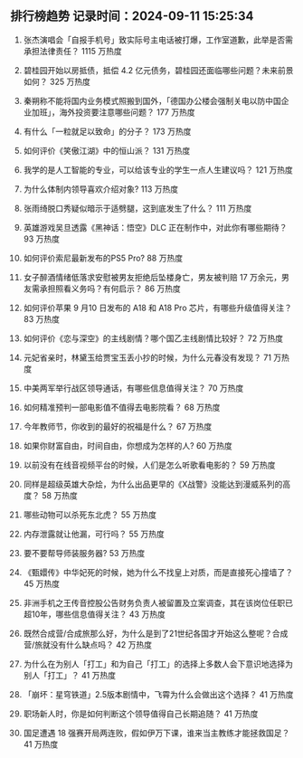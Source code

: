 
## 排行榜趋势 记录时间：2024-09-11 15:25:34
  
  1. 张杰演唱会「自报手机号」致实际号主电话被打爆，工作室道歉，此举是否需承担法律责任？ 1115 万热度
    
  2. 碧桂园开始以房抵债，抵偿 4.2 亿元债务，碧桂园还面临哪些问题？未来前景如何？ 325 万热度
    
  3. 秦朔称不能将国内业务模式照搬到国外，「德国办公楼会强制关电以防中国企业加班」，海外投资要注意哪些问题？ 177 万热度
    
  4. 有什么「一粒就足以致命」的分子？ 173 万热度
    
  5. 如何评价《笑傲江湖》中的恒山派？ 131 万热度
    
  6. 我学的是人工智能的专业，可以给该专业的学生一点人生建议吗？ 121 万热度
    
  7. 为什么体制内领导喜欢介绍对象? 113 万热度
    
  8. 张雨绮脱口秀疑似暗示于适劈腿，这到底发生了什么？ 111 万热度
    
  9. 英雄游戏吴旦透露《黑神话：悟空》DLC 正在制作中，对此你有哪些期待？ 93 万热度
    
  10. 如何评价索尼最新发布的PS5 Pro? 88 万热度
    
  11. 女子醉酒情绪低落求安慰被男友拒绝后坠楼身亡，男友被判赔 17 万余元，男友需承担照看义务吗？有何启示？ 86 万热度
    
  12. 如何评价苹果 9 月10 日发布的 A18 和 A18 Pro 芯片，有哪些升级值得关注？ 83 万热度
    
  13. 如何评价《恋与深空》的主线剧情？哪个国乙主线剧情比较好？ 72 万热度
    
  14. 元妃省亲时，林黛玉给贾宝玉丢小抄的时候，为什么元春没有发现？ 71 万热度
    
  15. 中美两军举行战区领导通话，有哪些信息值得关注？ 70 万热度
    
  16. 如何精准预判一部电影值不值得去电影院看？ 68 万热度
    
  17. 今年教师节，你收到的最好的祝福是什么？ 67 万热度
    
  18. 如果你财富自由，时间自由，你想成为怎样的人? 60 万热度
    
  19. 以前没有在线音视频平台的时候，人们是怎么听歌看电影的？ 59 万热度
    
  20. 同样是超级英雄大杂烩，为什么出品更早的《X战警》没能达到漫威系列的高度？ 58 万热度
    
  21. 哪些动物可以杀死东北虎？ 55 万热度
    
  22. 内存泄露就让他漏，可行吗？ 55 万热度
    
  23. 要不要帮导师装服务器? 53 万热度
    
  24. 《甄嬛传》中华妃死的时候，她为什么不找皇上对质，而是直接死心撞墙了？ 45 万热度
    
  25. 非洲手机之王传音控股公告财务负责人被留置及立案调查，其在该岗位任职已超10年，哪些信息值得关注？ 43 万热度
    
  26. 既然合成营/合成旅那么好，为什么是到了21世纪各国才开始这么整呢？合成营/旅就没有什么缺点吗？ 42 万热度
    
  27. 为什么在为别人「打工」和为自己「打工」的选择上多数人会下意识地选择为别人「打工」？ 41 万热度
    
  28. 「崩坏：星穹铁道」2.5版本剧情中，飞霄为什么会做出这个选择？ 41 万热度
    
  29. 职场新人时，你是如何判断这个领导值得自己长期追随？ 41 万热度
    
  30. 国足遭遇 18 强赛开局两连败，假如伊万下课，谁来当主教练才能拯救国足？ 41 万热度
    